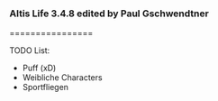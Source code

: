 ### Altis Life 3.4.8 edited by Paul Gschwendtner
================

TODO List: 
 - Puff (xD)
 - Weibliche Characters
 - Sportfliegen
